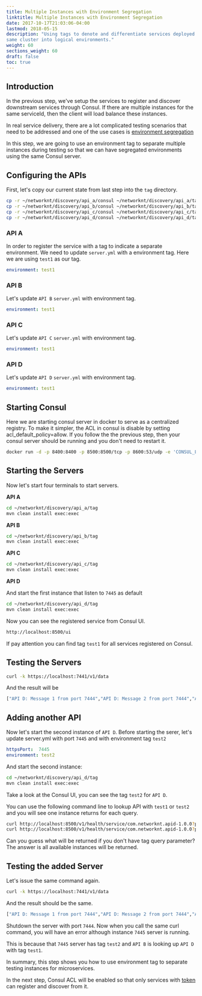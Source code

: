 ```yaml
---
title: Multiple Instances with Environment Segregation
linktitle: Multiple Instances with Environment Segregation
date: 2017-10-17T21:03:06-04:00
lastmod: 2018-05-15
description: "Using tags to denote and differentiate services deployed in the
same cluster into logical environments."
weight: 60
sections_weight: 60
draft: false
toc: true
---
```


## Introduction

In the previous step, we've setup the services to register and discover
downstream services through Consul. If there are multiple instances for the same
serviceId, then the client will load balance these instances.

In real service delivery, there are a lot complicated testing scenarios that need
to be addressed and one of the use cases is [environment segregation][]

In this step, we are going to use an environment tag to separate multiple instances
during testing so that we can have segregated environments using the same Consul server.


## Configuring the APIs

First, let's copy our current state from last step into the `tag` directory.

```bash
cp -r ~/networknt/discovery/api_a/consul ~/networknt/discovery/api_a/tag
cp -r ~/networknt/discovery/api_b/consul ~/networknt/discovery/api_b/tag
cp -r ~/networknt/discovery/api_c/consul ~/networknt/discovery/api_c/tag
cp -r ~/networknt/discovery/api_d/consul ~/networknt/discovery/api_d/tag
```

### API A

In order to register the service with a tag to indicate a separate environment. We
need to update `server.yml` with a environment tag. Here we are using `test1` as our tag.

```yaml
environment: test1
```

### API B

Let's update `API B` `server.yml` with environment tag.

```yaml
environment: test1
```

### API C

Let's update `API C` `server.yml` with environment tag.

```yaml
environment: test1
```

### API D

Let's update `API D` `server.yml` with environment tag.

```yaml
environment: test1
```

## Starting Consul

Here we are starting consul server in docker to serve as a centralized registry. To make it
simpler, the ACL in consul is disable by setting acl_default_policy=allow. If you follow the
the previous step, then your consul server should be running and you don't need to restart it.

```bash
docker run -d -p 8400:8400 -p 8500:8500/tcp -p 8600:53/udp -e 'CONSUL_LOCAL_CONFIG={"acl_datacenter":"dc1","acl_default_policy":"allow","acl_down_policy":"extend-cache","acl_master_token":"the_one_ring","bootstrap_expect":1,"datacenter":"dc1","data_dir":"/usr/local/bin/consul.d/data","server":true}' consul agent -server -ui -bind=127.0.0.1 -client=0.0.0.0
```

## Starting the Servers

Now let's start four terminals to start servers.  

**API A**

```bash
cd ~/networknt/discovery/api_a/tag
mvn clean install exec:exec
```

**API B**

```bash
cd ~/networknt/discovery/api_b/tag
mvn clean install exec:exec
```

**API C**

```bash
cd ~/networknt/discovery/api_c/tag
mvn clean install exec:exec
```

**API D**

And start the first instance that listen to `7445` as default

```bash
cd ~/networknt/discovery/api_d/tag
mvn clean install exec:exec
```

Now you can see the registered service from Consul UI.

```bash
http://localhost:8500/ui
```

If pay attention you can find tag `test1` for all services registered on Consul.


## Testing the Servers

```bash
curl -k https://localhost:7441/v1/data
```

And the result will be

```bash
["API D: Message 1 from port 7444","API D: Message 2 from port 7444","API C: Message 1","API C: Message 2"]
```
 
## Adding another API
 
Now let's start the second instance of `API D`. Before starting the serer, let's update
server.yml with port `7445` and with environment tag `test2`

```yaml
httpsPort:  7445
environment: test2
```

And start the second instance:

```bash
cd ~/networknt/discovery/api_d/tag
mvn clean install exec:exec
```

Take a look at the Consul UI, you can see the tag `test2` for `API D`.

You can use the following command line to lookup API with `test1` or `test2` and you
will see one instance returns for each query.

```bash
curl http://localhost:8500/v1/health/service/com.networknt.apid-1.0.0?passing&wait=600s&index=0&tag=test1
curl http://localhost:8500/v1/health/service/com.networknt.apid-1.0.0?passing&wait=600s&index=0&tag=test2
```

Can you guess what will be returned if you don't have tag query parameter? The
answer is all available instances will be returned. 


## Testing the added Server

Let's issue the same command again. 

```bash
curl -k https://localhost:7441/v1/data
```

And the result should be the same.

```bash
["API D: Message 1 from port 7444","API D: Message 2 from port 7444","API C: Message 1","API C: Message 2"]
```

Shutdown the server with port `7444`. Now when you call the same curl command, you will have an
error although instance `7445` server is running.  

This is because that `7445` server has tag `test2` and `API B` is looking up `API D` with tag `test1`.

In summary, this step shows you how to use environment tag to separate testing instances for microservices. 

In the next step, Consul ACL will be enabled so that only services with [token][] can register
and discover from it.

[Consul]: /tutorial/common/discovery/consul/
[environment segregation]: /design/env-segregation/
[token]: /tutorial/common/discovery/token/
